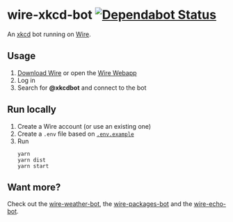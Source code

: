 # wire-xkcd-bot [![Dependabot Status](https://api.dependabot.com/badges/status?host=github&repo=ffflorian/wire-bots)](https://dependabot.com)

An [xkcd](https://xkcd.com) bot running on [Wire](https://wire.com).

## Usage

1. [Download Wire](https://wire.com/download) or open the [Wire Webapp](https://app.wire.com)
2. Log in
3. Search for **@xkcdbot** and connect to the bot

## Run locally

1. Create a Wire account (or use an existing one)
2. Create a `.env` file based on [`.env.example`](./.env.example)
3. Run
   ```
   yarn
   yarn dist
   yarn start
   ```

## Want more?

Check out the [wire-weather-bot](../wire-weather-bot), the [wire-packages-bot](../wire-packages-bot) and the [wire-echo-bot](../wire-echo-bot).

